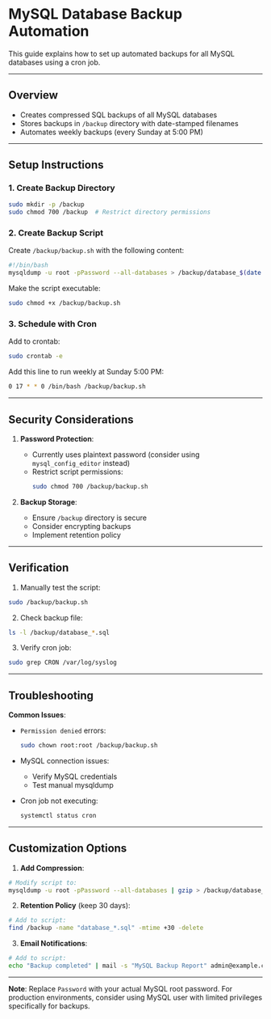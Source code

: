 # MySQL Database Backup Automation

This guide explains how to set up automated backups for all MySQL databases using a cron job.

---

## **Overview**
- Creates compressed SQL backups of all MySQL databases
- Stores backups in `/backup` directory with date-stamped filenames
- Automates weekly backups (every Sunday at 5:00 PM)

---

## **Setup Instructions**

### 1. Create Backup Directory
```bash
sudo mkdir -p /backup
sudo chmod 700 /backup  # Restrict directory permissions
```

### 2. Create Backup Script
Create `/backup/backup.sh` with the following content:
```bash
#!/bin/bash
mysqldump -u root -pPassword --all-databases > /backup/database_$(date +%F).sql
```

Make the script executable:
```bash
sudo chmod +x /backup/backup.sh
```

### 3. Schedule with Cron
Add to crontab:
```bash
sudo crontab -e
```

Add this line to run weekly at Sunday 5:00 PM:
```bash
0 17 * * 0 /bin/bash /backup/backup.sh
```

---

## **Security Considerations**
1. **Password Protection**:
   - Currently uses plaintext password (consider using `mysql_config_editor` instead)
   - Restrict script permissions:
     ```bash
     sudo chmod 700 /backup/backup.sh
     ```

2. **Backup Storage**:
   - Ensure `/backup` directory is secure
   - Consider encrypting backups
   - Implement retention policy

---

## **Verification**
1. Manually test the script:
```bash
sudo /backup/backup.sh
```

2. Check backup file:
```bash
ls -l /backup/database_*.sql
```

3. Verify cron job:
```bash
sudo grep CRON /var/log/syslog
```

---

## **Troubleshooting**
**Common Issues**:
- `Permission denied` errors:
  ```bash
  sudo chown root:root /backup/backup.sh
  ```
  
- MySQL connection issues:
  - Verify MySQL credentials
  - Test manual mysqldump
  
- Cron job not executing:
  ```bash
  systemctl status cron
  ```

---

## **Customization Options**
1. **Add Compression**:
```bash
# Modify script to:
mysqldump -u root -pPassword --all-databases | gzip > /backup/database_$(date +%F).sql.gz
```

2. **Retention Policy** (keep 30 days):
```bash
# Add to script:
find /backup -name "database_*.sql" -mtime +30 -delete
```

3. **Email Notifications**:
```bash
# Add to script:
echo "Backup completed" | mail -s "MySQL Backup Report" admin@example.com
```

---

**Note**: Replace `Password` with your actual MySQL root password. For production environments, consider using MySQL user with limited privileges specifically for backups.